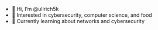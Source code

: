 - 👋 Hi, I’m @ullrich5k
- 👀 Interested in cybersecurity, computer science, and food
- 🌱 Currently learning about networks and cybersecurity

<!---
ullrich5k/ullrich5k is a ✨ special ✨ repository because its `README.md` (this file) appears on your GitHub profile.
You can click the Preview link to take a look at your changes.
--->
